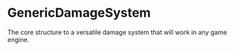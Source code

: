 # GenericDamageSystem
The core structure to a versatile damage system that will work in any game engine. 
